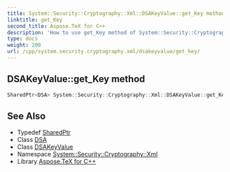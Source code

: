 ```yaml
---
title: System::Security::Cryptography::Xml::DSAKeyValue::get_Key method
linktitle: get_Key
second_title: Aspose.TeX for C++
description: 'How to use get_Key method of System::Security::Cryptography::Xml::DSAKeyValue class in C++.'
type: docs
weight: 200
url: /cpp/system.security.cryptography.xml/dsakeyvalue/get_key/
---
```

## DSAKeyValue::get_Key method




```cpp
SharedPtr<DSA> System::Security::Cryptography::Xml::DSAKeyValue::get_Key()
```

## See Also

* Typedef [SharedPtr](../../../system/sharedptr/)
* Class [DSA](../../../system.security.cryptography/dsa/)
* Class [DSAKeyValue](../)
* Namespace [System::Security::Cryptography::Xml](../../)
* Library [Aspose.TeX for C++](../../../)
